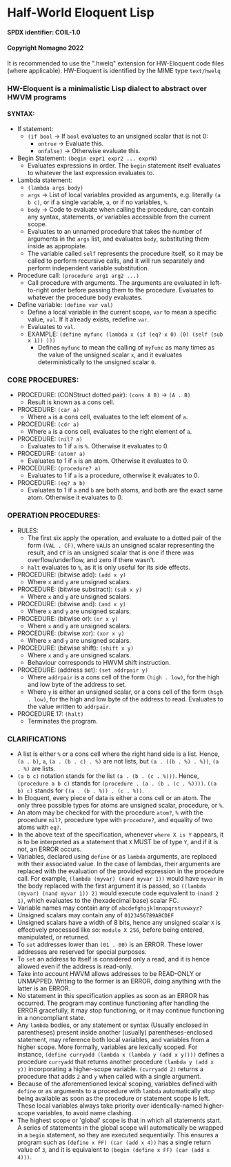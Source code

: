 # Half-World Eloquent Lisp
#### SPDX identifier: COIL-1.0
#### Copyright Nomagno 2022

It is recommended to use the ".hwelq" extension for HW-Eloquent code files (where applicable).
HW-Eloquent is identified by the MIME type `text/hwelq`

### HW-Eloquent is a minimalistic Lisp dialect to abstract over HWVM programs

#### SYNTAX:
- If statement:
  * `(if bool` -> If `bool` evaluates to an unsigned scalar that is not 0:
    * `ontrue` -> Evaluate this.
    * `onfalse)` -> Otherwise evaluate this.
- Begin Statement: `(begin expr1 expr2 ... exprN)`
  * Evaluates expressions in order. The `begin` statement itself evaluates to whatever the last expression evaluates to.
- Lambda statement:
  * `(lambda args body)`
  * `args` -> List of local variables provided as arguments, e.g. literally `(a b c)`, or if a single variable, `a`, or if no variables, `%`.
  * `body` -> Code to evaluate when calling the procedure, can contain any syntax, statements, or variables accessible from the current scope.
  * Evaluates to an unnamed procedure that takes the number of arguments in the `args` list, and evaluates `body`, substituting them inside as appropiate.
  * The variable called `self` represents the procedure itself, so it may be called to perform recursive calls, and it will run separately and perform independent variable substitution.
- Procedure call: `(procedure arg1 arg2 ...)`
  * Call procedure with arguments. The arguments are evaluated in left-to-right order before passing them to the procedure. Evaluates to whatever the procedure body evaluates.
- Define variable: `(define var val)`
  * Define a local variable in the current scope, `var` to mean a specific value, `val`. If it already exists, redefine `var`.
  * Evaluates to `val`.
  * EXAMPLE: `(define myfunc (lambda x (if (eq? x 0) (0) (self (sub x 1)) )))`
    * Defines `myfunc` to mean the calling of `myfunc` as many times as the value of the unsigned scalar `x`, and it evaluates deterministically to the unsigned scalar `0`.

### CORE PROCEDURES:

- PROCEDURE: (CONStruct dotted pair): `(cons A B)` -> `(A . B)`
  * Result is known as a cons cell.
- PROCEDURE: `(car a)`
  * Where `a` is a cons cell, evaluates to the left element of `a`.
- PROCEDURE: `(cdr a)`
  * Where `a` is a cons cell, evaluates to the right element of `a`.
- PROCEDURE: `(nil? a)`
  * Evaluates to 1 if `a` is `%`. Otherwise it evaluates to 0.
- PROCEDURE: `(atom? a)`
  * Evaluates to 1 if `a` is an atom. Otherwise it evaluates to 0.
- PROCEDURE: `(procedure? a)`
  * Evaluates to 1 if `a` is a procedure, otherwise it evaluates to 0.
- PROCEDURE: `(eq? a b)`
  * Evaluates to 1 if `a` and `b` are both atoms, and both are the exact same atom. Otherwise it evaluates to 0.

### OPERATION PROCEDURES:
- RULES:
  * The first six apply the operation, and evaluate to a dotted pair of the form `(VAL . CF)`, where `VAL`is an unsigned scalar representing the result, and `CF` is an unsigned scalar that is one if there was overflow/underflow, and zero if there wasn't.
  * `halt` evaluates to `%`, as it is only useful for its side effects.
- PROCEDURE: (bitwise add): `(add x y)`
  * Where `x` and `y` are unsigned scalars.
- PROCEDURE: (bitwise substract): `(sub x y)`
  * Where `x` and `y` are unsigned scalars.
- PROCEDURE: (bitwise and): `(and x y)`
  * Where `x` and `y` are unsigned scalars.
- PROCEDURE: (bitwise or): `(or x y)`
  * Where `x` and `y` are unsigned scalars.
- PROCEDURE: (bitwise xor): `(xor x y)`
  * Where `x` and `y` are unsigned scalars.
- PROCEDURE: (bitwise shift): `(shift x y)`
  * Where `x` and `y` are unsigned scalars.
  * Behaviour corresponds to HWVM shift instruction.
- PROCEDURE: (address set): `(set addrpair y)`
  * Where `addrpair` is a cons cell of the form `(high . low)`, for the high and low byte
    of the address to set.
  * Where `y` is either an unsigned scalar, or a cons cell of the form `(high . low)`,
    for the high and low byte of the address to read. Evaluates to the value written to `addrpair`.
- PROCEDURE 17: `(halt)`
  * Terminates the program.

### CLARIFICATIONS
- A list is either `%` or a cons cell where the right hand side is a list.
  Hence, `(a . b)`, `a`, `(a . (b . c) . %)` are not lists, but `(a . ((b . %) . %))`, `(a . %)` are lists.
- `(a b c)` notation stands for the list `(a . (b . (c . %)))`. Hence, `(procedure a b c)` stands for `(procedure . (a . (b . (c . %))))`. `((a b) c)` stands for `((a . (b . %)) . (c . %))`.
- In Eloquent, every piece of data is either a cons cell or an atom. The only three possible types for atoms are unsigned scalar, procedure, or `%`. 
- An atom may be checked for with the procedure `atom?`, `%` with the procedure `nil?`, procedure type with `procedure?`, and equality of two atoms with `eq?`.
- In the above text of the specification, whenever `where X is Y` appears, it is to be interpreted as a statement that `X` MUST be of type `Y`, and if it is not, an ERROR occurs.
- Variables, declared using `define` or as `lambda` arguments, are replaced with their associated value.
  In the case of lambdas, their arguments are replaced with the evaluation of the provided expression in the procedure call.
  For example, `(lambda (myvar) (nand myvar 1))` would have `myvar` in the body replaced with the first argument it is passed,
  so `((lambda (myvar) (nand myvar 1)) 2)` would execute code equivalent to `(nand 2 1)`, which evaluates to the (hexadecimal base) scalar FC.
- Variable names may contain any of `abcdefghijklmnopqrstuvwxyz?`
- Unsigned scalars may contain any of `0123456789ABCDEF`
- Unsigned scalars have a width of 8 bits, hence any unsigned scalar `X` is effectively processed like so: `modulo X 256`, before being entered, manipulated, or returned.
- To `set` addresses lower than `(01 . 00)` is an ERROR. These lower addresses are reserved for special purposes.
- To `set` an address to itself is considered only a read, and it is hence allowed even if the address is read-only.
- Take into account HWVM allows addresses to be READ-ONLY or UNMAPPED. Writing to the former is an ERROR, doing anything with the latter is an ERROR.
- No statement in this specification applies as soon as an ERROR has occurred. The program may continue functioning after handling the ERROR gracefully, it may stop functioning, or it may continue functioning in a noncompliant state. 
- Any `lambda` bodies, or any statement or syntax (Usually enclosed in parentheses) present inside another (usually) parentheses-enclosed statement, may reference both local variables, and variables from a higher scope. More formally, variables are lexically scoped.
  For instance, `(define curryadd (lambda x (lambda y (add x y))))` defines a procedure `curryadd` that returns another procedure `(lambda y (add x y))` incorporating a higher-scope variable. `(curryadd 2)` returns a procedure that adds `2` and `y` when called with a single argument.
- Because of the aforementioned lexical scoping, variables defined with `define` or as arguments to a procedure with `lambda` automatically stop being available as soon as the procedure or statement scope is left.
  These local variables always take priority over identically-named higher-scope variables, to avoid name clashing.
- The highest scope or 'global' scope is that in which all statements start. A series of statements in the global scope will automatically be wrapped in a `begin` statement, so they are executed sequentially.
  This ensures a program such as `(define x FF) (car (add x 4))` has a single return value of `3`, and it is equivalent to `(begin (define x FF) (car (add x 4)))`.
